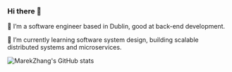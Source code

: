 ### Hi there 👋

<!--
**MarekZhang/MarekZhang** is a ✨ _special_ ✨ repository because its `README.md` (this file) appears on your GitHub profile.

Here are some ideas to get you started:

- 🔭 I’m currently working on ...
- 🌱 I’m currently learning ...
- 👯 I’m looking to collaborate on ...
- 🤔 I’m looking for help with ...
- 💬 Ask me about ...
- 📫 How to reach me: ...
- 😄 Pronouns: ...
- ⚡ Fun fact: ...
-->

🔭 I’m a software engineer based in Dublin, good at back-end development.

🤔 I’m currently learning software system design, building scalable distributed systems and microservices.

![MarekZhang's GitHub stats](https://github-readme-stats.vercel.app/api?username=MarekZhang&show_icons=true)
